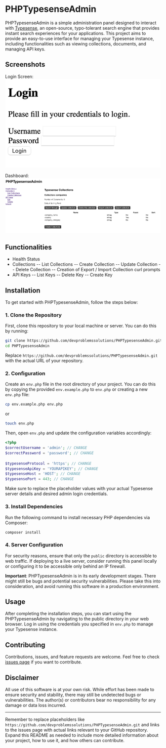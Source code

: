 # PHPTypesenseAdmin

PHPTypesenseAdmin is a simple administration panel designed to interact with [Typesense](https://typesense.org/), an open-source, typo-tolerant search engine that provides instant search experiences for your applications. This project aims to provide an easy-to-use interface for managing your Typesense instance, including functionalities such as viewing collections, documents, and managing API keys.

## Screenshots

Login Screen:
![Login Screen](phptypesenseadmin-login.png)

Dashboard:
![Dashboard](phptypesenseadmin-dashboard.png)

## Functionalities

- Health Status
- Collections
-- List Collections
-- Create Collection
-- Update Collection
-- Delete Collection
-- Creation of Export / Import Collection curl prompts
- API Keys
-- List Keys
-- Delete Key
-- Create Key

## Installation

To get started with PHPTypesenseAdmin, follow the steps below:

### 1. Clone the Repository

First, clone this repository to your local machine or server. You can do this by running:

```sh
git clone https://github.com/devproblemssolutions/PHPTypesenseAdmin.git
cd PHPTypesenseAdmin
```

Replace `https://github.com/devproblemssolutions/PHPTypesenseAdmin.git` with the actual URL of your repository.

### 2. Configuration

Create an `env.php` file in the root directory of your project. You can do this by copying the provided `env.example.php` to `env.php` or creating a new `env.php` file:

```sh
cp env.example.php env.php
```

or

```sh
touch env.php
```

Then, open `env.php` and update the configuration variables accordingly:

```php
<?php
$correctUsername = 'admin'; // CHANGE
$correctPassword = 'password'; // CHANGE

$typesenseProtocol = 'https'; // CHANGE
$typesenseApiKey = 'YOURAPIKEY'; // CHANGE
$typesenseHost = 'HOST'; // CHANGE
$typesensePort = 443; // CHANGE
```

Make sure to replace the placeholder values with your actual Typesense server details and desired admin login credentials.

### 3. Install Dependencies

Run the following command to install necessary PHP dependencies via Composer:

```sh
composer install
```

### 4. Server Configuration

For security reasons, ensure that only the `public` directory is accessible to web traffic. If deploying to a live server, consider running this panel locally or configuring it to be accessible only behind an IP firewall.

**Important**: PHPTypesenseAdmin is in its early development stages. There might still be bugs and potential security vulnerabilities. Please take this into consideration, and avoid running this software in a production environment.

## Usage

After completing the installation steps, you can start using the PHPTypesenseAdmin by navigating to the public directory in your web browser. Log in using the credentials you specified in `env.php` to manage your Typesense instance.

## Contributing

Contributions, issues, and feature requests are welcome. Feel free to check [issues page](https://github.com/devproblemssolutions/PHPTypesenseAdmin/issues) if you want to contribute.

## Disclaimer

All use of this software is at your own risk. While effort has been made to ensure security and stability, there may still be undetected bugs or vulnerabilities. The author(s) or contributors bear no responsibility for any damage or data loss incurred.

---

Remember to replace placeholders like `https://github.com/devproblemssolutions/PHPTypesenseAdmin.git` and links to the issues page with actual links relevant to your GitHub repository. Expand this README as needed to include more detailed information about your project, how to use it, and how others can contribute.